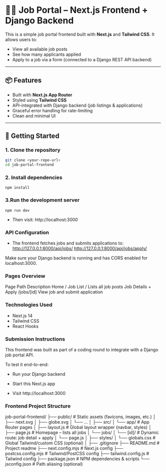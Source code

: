 # 🧑‍💼 Job Portal – Next.js Frontend + Django Backend 

This is a simple job portal frontend built with **Next.js** and **Tailwind CSS**. It allows users to:

- View all available job posts
- See how many applicants applied
- Apply to a job via a form (connected to a Django REST API backend)

---

## 📦 Features

- Built with **Next.js App Router**
- Styled using **Tailwind CSS**
- API-integrated with Django backend (job listings & applications)
- Graceful error handling for rate-limiting
- Clean and minimal UI

---

## 🚀 Getting Started

### 1. Clone the repository
```bash
git clone <your-repo-url>
cd job-portal-frontend
```
### 2. Install dependencies
```
npm install

```

### 3.Run the development server
```
npm run dev
```
- Then visit: http://localhost:3000


### API Configuration

- The frontend fetches jobs and submits applications to:
http://127.0.0.1:8000/api/jobs/
http://127.0.0.1:8000/api/jobs/apply/

Make sure your Django backend is running and has CORS enabled for localhost:3000.

### Pages Overview
Page	                Path	        Description
Home / Job List	        /	            Lists all job posts
Job Details + Apply	    /jobs/[id]	    View job and submit application

### Technologies Used

- Next.js 14
- Tailwind CSS
- React Hooks

### Submission Instructions
This frontend was built as part of a coding round to integrate with a Django job portal API.

To test it end-to-end:

- Run your Django backend

- Start this Next.js app

- Visit http://localhost:3000

### Frontend Project Structure

job-portal-frontend/
├── public/                     # Static assets (favicons, images, etc.)
│   ├── next.svg
│   ├── globe.svg
│   └── ...
│
├── src/
│   └── app/                    # App Router pages
│       ├── layout.js          # Global layout wrapper (navbar, styles)
│       ├── page.js            # Homepage – lists all jobs
│       └── jobs/
│           └── [id]/          # Dynamic route: job detail + apply
│               └── page.js
│
├── styles/
│   └── globals.css            # Global Tailwind/custom CSS (optional)
│
├── .gitignore
├── README.md                  # Project readme 
├── next.config.mjs            # Next.js config
├── postcss.config.mjs         # Tailwind/PostCSS config
├── tailwind.config.js         # Tailwind config
├── package.json               # NPM dependencies & scripts
└── jsconfig.json              # Path aliasing (optional)
